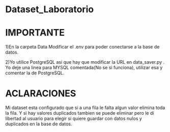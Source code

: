 # Dataset_Laboratorio

# IMPORTANTE
1)En la carpeta Data Modificar el .env para poder conectarse a la base de datos.
 
2)Yo utilice PostgreSQL asi que hay que modificar la URL en data_saver.py    . Yo deje una linea para MYSQL comentada(No se si funciona), utilizar esa y comentar la de PostgreSQL.




# ACLARACIONES
Mi dataset esta configurado que si a una fila le falta algun valor elimina toda la fila. Y si hay valores duplicados tambien se puede eliminar pero le di libertad al usuario para elegir si quiere guardar con datos nulos y duplicados en la base de datos.

